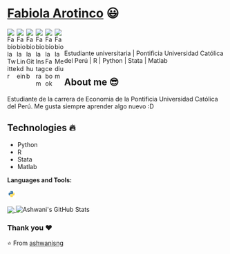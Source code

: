  # <a href="https://www.linkedin.com/in/Fabiola Arotinco/">Fabiola Arotinco</a> :smiley:
 
 <a href="https://twitter.com/ashwanisng">
  <img align="left" alt="Fabiola Twitter" width="22px" src="https://cdn.jsdelivr.net/npm/simple-icons@v3/icons/twitter.svg" />
</a>
<a href="https://linkedin.com/in/ashwanisng">
  <img align="left" alt="Fabiola Linkdein" width="22px" src="https://cdn.jsdelivr.net/npm/simple-icons@v3/icons/linkedin.svg" />
</a>
<a href="https://github.com/ashwanisng">
  <img align="left" alt="Fabiola Github" width="22px" src="https://cdn.jsdelivr.net/npm/simple-icons@v3/icons/github.svg" />
</a>
<a href="https://instagram.com/ashwanisng">
  <img align="left" alt="Fabiola Instagram" width="22px" src="https://cdn.jsdelivr.net/npm/simple-icons@v3/icons/instagram.svg" />
</a>
<a href="https://www.facebook.com/ashwani1406">
  <img align="left" alt="Fabiola Facebook" width="22px" src="https://cdn.jsdelivr.net/npm/simple-icons@v3/icons/facebook.svg" />
</a>
<a href="https://medium.com/@ashwanisng">
  <img align="left" alt="Fabiola Medium" width="22px" src="https://cdn.jsdelivr.net/npm/simple-icons@v3/icons/medium.svg" />
</a>

<br/>
<br/>

Estudiante universitaria | Pontificia Universidad Católica del Perú | R | Python | Stata | Matlab 

## About me :sunglasses:
Estudiante de la carrera de Economia de la Pontificia Universidad Católica del Perú. Me gusta siempre aprender algo nuevo :D

## Technologies :fire:
- Python
- R
- Stata
- Matlab

**Languages and Tools:**  

<code><img height="20" src="https://raw.githubusercontent.com/github/explore/80688e429a7d4ef2fca1e82350fe8e3517d3494d/topics/python/python.png"></code>

<a href="https://github.com/ashwanisng">
  <img align="center" src="https://github-readme-stats.vercel.app/api/top-langs/?username=ashwanisng&theme=radical&hide=glsl,python" />
</a>

<img src="https://github-readme-stats.vercel.app/api?username=ashwanisng&&show_icons=true&theme=radical&line_height=27&v=5" alt="Ashwani's GitHub Stats" />
 

### Thank you ❤️

</div>

⭐️ From [ashwanisng](https://github.com/ashwanisng)
